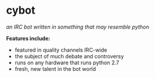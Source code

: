 cybot
=====

*an IRC bot written in something that may resemble python*


__Features include:__
* featured in quality channels IRC-wide
* the subject of much debate and controversy
* runs on any hardware that runs python 2.7
* fresh, new talent in the bot world
